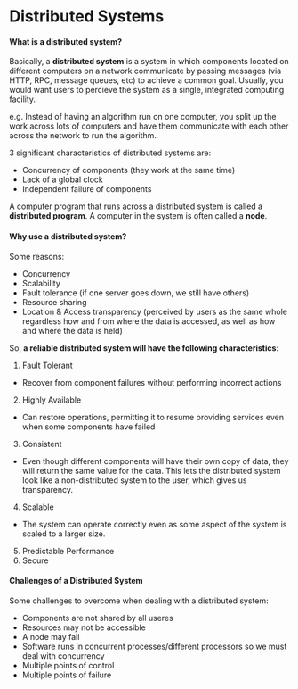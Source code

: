 # Distributed Systems

#### What is a distributed system?

Basically, a **distributed system** is a system in which components located on different computers on a network communicate by passing messages (via HTTP, RPC, message queues, etc) to achieve a common goal. Usually, you would want users to percieve the system as a single, integrated computing facility.

e.g. Instead of having an algorithm run on one computer, you split up the work across lots of computers and have them communicate with each other across the network to run the algorithm.

3 significant characteristics of distributed systems are:
- Concurrency of components (they work at the same time)
- Lack of a global clock
- Independent failure of components

A computer program that runs across a distributed system is called a **distributed program**. A computer in the system is often called a **node**.

#### Why use a distributed system?

Some reasons:
- Concurrency
- Scalability
- Fault tolerance (if one server goes down, we still have others)
- Resource sharing
- Location & Access transparency (perceived by users as the same whole regardless how and from where the data is accessed, as well as how and where the data is held)

So, **a reliable distributed system will have the following characteristics**:
1) Fault Tolerant
- Recover from component failures without performing incorrect actions
2) Highly Available
- Can restore operations, permitting it to resume providing services even when some components have failed
3) Consistent
- Even though different components will have their own copy of data, they will return the same value for the data. This lets the distributed system look like a non-distributed system to the user, which gives us transparency.
4) Scalable
- The system can operate correctly even as some aspect of the system is scaled to a larger size.
5) Predictable Performance
6) Secure

#### Challenges of a Distributed System

Some challenges to overcome when dealing with a distributed system:
- Components are not shared by all useres
- Resources may not be accessible
- A node may fail
- Software runs in concurrent processes/different processors so we must deal with concurrency
- Multiple points of control
- Multiple points of failure

